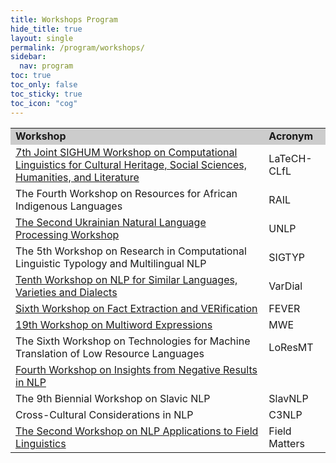```yaml
---
title: Workshops Program
hide_title: true
layout: single
permalink: /program/workshops/
sidebar:
  nav: program
toc: true
toc_only: false
toc_sticky: true
toc_icon: "cog" 
---
```


<table>
  <tr style="background-color:#cccccc">
    <td><b>Workshop</b></td>
    <td><b>Acronym</b></td>
  </tr>

  <tr>
    <td><a href='https://sighum.wordpress.com/events/latech-clfl-2023/'>7th Joint SIGHUM Workshop on Computational Linguistics for Cultural Heritage, Social Sciences, Humanities, and Literature</a>
    </td>
    <td>LaTeCH-CLfL</td>
  </tr>

  <tr>
    <td>The Fourth Workshop on Resources for African Indigenous Languages</td>
    <td>RAIL</td>
  </tr>

  <tr>
    <td><a href='https://unlp.org.ua/'>The Second Ukrainian Natural Language Processing Workshop</a></td>
    <td>UNLP</td>
  </tr>

  <tr>
    <td>The 5th Workshop on Research in Computational Linguistic Typology and Multilingual NLP</td>
    <td>SIGTYP</td>
  </tr>

  <tr>
    <td><a href='https://sites.google.com/view/vardial-2023?pli=1'>Tenth Workshop on NLP for Similar Languages, Varieties and Dialects</a>
    </td>
    <td>VarDial</td>
  </tr>

  <tr>
    <td><a href='https://fever.ai/workshop.html'>Sixth Workshop on Fact Extraction and VERification</a>
    </td>
    <td>FEVER</td>
  </tr>

  <tr>
    <td><a href='https://multiword.org/mwe2023/'>19th Workshop on Multiword Expressions</a>
    </td>
    <td>MWE</td>
  </tr>

  <tr>
    <td>The Sixth Workshop on Technologies for Machine Translation of Low Resource Languages
    </td>
    <td>LoResMT</td>
  </tr>

  <tr>
    <td><a href='https://insights-workshop.github.io/'>Fourth Workshop on Insights from Negative Results in NLP</a>
    </td>
    <td></td>
  </tr>

  <tr>
    <td>The 9th Biennial Workshop on Slavic NLP
    </td>
    <td>SlavNLP</td>
  </tr>

  <tr>
    <td>Cross-Cultural Considerations in NLP
    </td>
    <td>C3NLP</td>
  </tr>

  <tr>
    <td><a href='https://field-matters.github.io/'>The Second Workshop on NLP Applications to Field Linguistics</a>
    </td>
    <td>Field Matters
</td>
  </tr>
</table>

 










